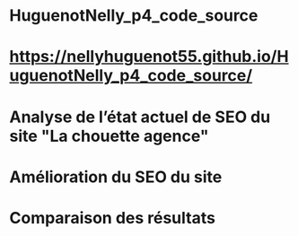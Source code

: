 # HuguenotNelly_p4_code_source
# https://nellyhuguenot55.github.io/HuguenotNelly_p4_code_source/

# Analyse de l’état actuel de SEO du site "La chouette agence"
# Amélioration du SEO du site
# Comparaison des résultats
